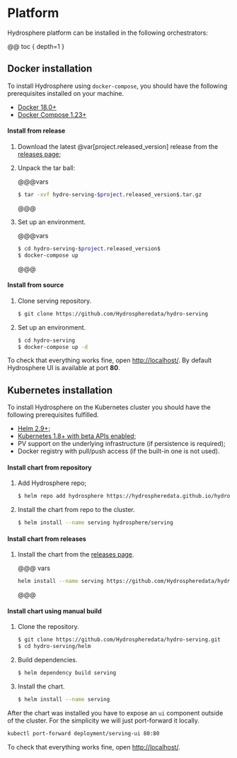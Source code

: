 # Platform

Hydrosphere platform can be installed in the following orchestrators:

@@ toc { depth=1 }

## Docker installation

To install Hydrosphere using `docker-compose`, you should have the following prerequisites installed on your machine. 

- [Docker 18.0+](https://docs.docker.com/install/)
- [Docker Compose 1.23+](https://docs.docker.com/compose/install/#install-compose)

#### Install from release

1. Download the latest @var[project.released_version] release from the [releases page](https://github.com/Hydrospheredata/hydro-serving/releases);

1. Unpack the tar ball:

    @@@vars
    ```sh 
    $ tar -xvf hydro-serving-$project.released_version$.tar.gz
    ```
    @@@

1. Set up an environment.

    @@@vars 
    ```sh
    $ cd hydro-serving-$project.released_version$
    $ docker-compose up
    ```
    @@@

#### Install from source

1. Clone serving repository.

    ```sh
    $ git clone https://github.com/Hydrospheredata/hydro-serving
    ```

1. Set up an environment.

    ```sh
    $ cd hydro-serving
    $ docker-compose up -d
    ```

To check that everything works fine, open [http://localhost/](http://localhost/). By default Hydrosphere UI is available at port __80__.

## Kubernetes installation

To install Hydrosphere on the Kubernetes cluster you should have the following prerequisites fulfilled. 

- [Helm 2.9+;](https://docs.helm.sh/using_helm/#install-helm)
- [Kubernetes 1.8+ with beta APIs enabled;](https://kubernetes.io/docs/setup/)
- PV support on the underlying infrastructure (if persistence is required);
- Docker registry with pull/push access (if the built-in one is not used).


#### Install chart from repository

1. Add Hydrosphere repo;

    ```sh
    $ helm repo add hydrosphere https://hydrospheredata.github.io/hydro-serving/helm 
    ```

1. Install the chart from repo to the cluster.

    ```sh
    $ helm install --name serving hydrosphere/serving
    ```

#### Install chart from releases

1. Install the chart from the [releases page](https://github.com/Hydrospheredata/hydro-serving/releases).
   
    @@@ vars
    ```sh
    helm install --name serving https://github.com/Hydrospheredata/hydro-serving/releases/download/$project.released_version$/helm.serving-$project.released_version$.tgz
    ```
    @@@

#### Install chart using manual build

1. Clone the repository.

    ```sh
    $ git clone https://github.com/Hydrospheredata/hydro-serving.git
    $ cd hydro-serving/helm
    ```

1. Build dependencies.

    ```sh
    $ helm dependency build serving
    ```

1. Install the chart.

    ```sh
    $ helm install --name serving
    ```

After the chart was installed you have to expose an `ui` component outside 
of the cluster. For the simplicity we will just port-forward it locally. 

```sh
kubectl port-forward deployment/serving-ui 80:80
```

To check that everything works fine, open [http://localhost/](http://localhost/).


[docker-install]: 
[docker-compose-install]: 

